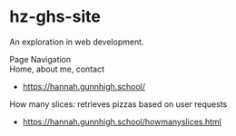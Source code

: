 # hz-ghs-site
An exploration in web development. <br>

Page Navigation <br>
Home, about me, contact <br>
- https://hannah.gunnhigh.school/ <br>

How many slices: retrieves pizzas based on user requests <br>
- https://hannah.gunnhigh.school/howmanyslices.html <br>
